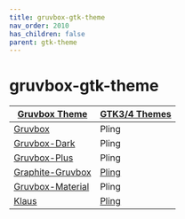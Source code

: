 ```yaml
---
title: gruvbox-gtk-theme
nav_order: 2010
has_children: false
parent: gtk-theme
---
```



# gruvbox-gtk-theme

| [Gruvbox Theme](https://samwhelp.github.io/note-about-theme/read/desktop-theme/themes/gruvbox-theme.html) | [GTK3/4 Themes](https://www.pling.com/browse?cat=135) |
| --- | --- |
| [Gruvbox](https://github.com/archcraft-os/archcraft-themes/tree/main/archcraft-gtk-theme-gruvbox/files/Gruvbox) | Pling |
| [Gruvbox-Dark](https://github.com/jmattheis/gruvbox-dark-gtk) | Pling |
| [Gruvbox-Plus](https://github.com/SylEleuth/gruvbox-plus-gtk) | Pling |
| [Graphite-Gruvbox](https://github.com/Fausto-Korpsvart/Gruvbox-GTK-Theme) | [Pling](https://www.pling.com/p/1681313/) |
| [Gruvbox-Material](https://github.com/sainnhe/gruvbox-material-gtk) | Pling |
| [Klaus](https://github.com/tsbarnes/Klaus) | [Pling](https://www.pling.com/p/1436515/) |
